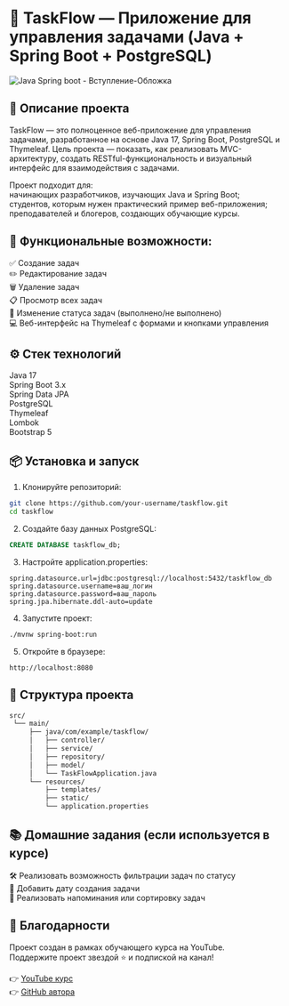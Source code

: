 # 📝 TaskFlow — Приложение для управления задачами (Java + Spring Boot + PostgreSQL)

![Java Spring boot - Вступление-Обложка](https://github.com/user-attachments/assets/c19db5e3-59a7-4ec2-9500-5664e13f1420)


## 📌 Описание проекта
TaskFlow — это полноценное веб-приложение для управления задачами, разработанное на основе Java 17, Spring Boot, PostgreSQL и Thymeleaf. Цель проекта — показать, как реализовать MVC-архитектуру, создать RESTful-функциональность и визуальный интерфейс для взаимодействия с задачами.

Проект подходит для:<br />
начинающих разработчиков, изучающих Java и Spring Boot;<br />
студентов, которым нужен практический пример веб-приложения;<br />
преподавателей и блогеров, создающих обучающие курсы.<br />

## 🚀 Функциональные возможности:
✅ Создание задач<br />
✏️ Редактирование задач<br />
🗑️ Удаление задач<br />
📋 Просмотр всех задач<br />
🔄 Изменение статуса задач (выполнено/не выполнено)<br />
💻 Веб-интерфейс на Thymeleaf с формами и кнопками управления<br />

## ⚙️ Стек технологий
Java 17<br />
Spring Boot 3.x<br />
Spring Data JPA<br />
PostgreSQL<br />
Thymeleaf<br />
Lombok<br />
Bootstrap 5<br />

## 📦 Установка и запуск
1. Клонируйте репозиторий: 
```bash
git clone https://github.com/your-username/taskflow.git
cd taskflow
```

2. Создайте базу данных PostgreSQL:
```sql
CREATE DATABASE taskflow_db;
```

3. Настройте application.properties:

```properties
spring.datasource.url=jdbc:postgresql://localhost:5432/taskflow_db
spring.datasource.username=ваш_логин
spring.datasource.password=ваш_пароль
spring.jpa.hibernate.ddl-auto=update
```

4. Запустите проект:

``` bash
./mvnw spring-boot:run
```

5. Откройте в браузере:
```arduino
http://localhost:8080
```


## 📂 Структура проекта
```bash
src/
 └── main/
     ├── java/com/example/taskflow/
     │   ├── controller/
     │   ├── service/
     │   ├── repository/
     │   ├── model/
     │   └── TaskFlowApplication.java
     └── resources/
         ├── templates/
         ├── static/
         └── application.properties
```

## 📚 Домашние задания (если используется в курсе)
🛠️ Реализовать возможность фильтрации задач по статусу<br />
📆 Добавить дату создания задачи<br />
🔔 Реализовать напоминания или сортировку задач<br />

## 🤝 Благодарности
Проект создан в рамках обучающего курса на YouTube.<br />
Поддержите проект звездой ⭐ и подпиской на канал!<br />

👉 <a href="https://www.youtube.com/watch?v=yoYwLXyD7nU&list=PL6slCWKROYnaSOd6sZLQtmqEGBKJP24eK">YouTube курс</a><br />
👉 <a href="https://github.com/encodeschool/TASKFLOW/tree/main">GitHub автора</a><br />
